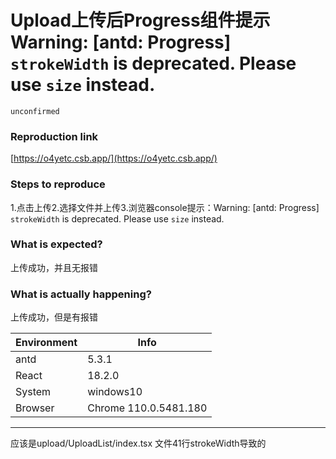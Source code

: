 # Upload上传后Progress组件提示Warning: [antd: Progress] `strokeWidth` is deprecated. Please use `size` instead.

`unconfirmed`

### Reproduction link

[https://o4yetc.csb.app/](https://o4yetc.csb.app/)

### Steps to reproduce

1.点击上传2.选择文件并上传3.浏览器console提示：Warning: [antd: Progress] `strokeWidth` is deprecated. Please use `size` instead.

### What is expected?

上传成功，并且无报错

### What is actually happening?

上传成功，但是有报错

| Environment | Info                  |
| ----------- | --------------------- |
| antd        | 5.3.1                 |
| React       | 18.2.0                |
| System      | windows10             |
| Browser     | Chrome 110.0.5481.180 |

---

应该是upload/UploadList/index.tsx 文件41行strokeWidth导致的

<!-- generated by ant-design-issue-helper. DO NOT REMOVE -->
